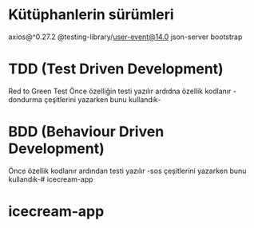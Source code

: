 # Kütüphanlerin sürümleri

axios@^0.27.2
@testing-library/user-event@14.0
json-server
bootstrap

# TDD (Test Driven Development)

Red to Green Test
Önce özelliğin testi yazılır ardıdna özellik kodlanır
-dondurma çeşitlerini yazarken bunu kullandık-

# BDD (Behaviour Driven Development)

Önce özellik kodlanır ardından testi yazılır
-sos çeşitlerini yazarken bunu kullandık-# icecream-app

# icecream-app
